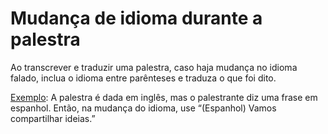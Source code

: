 # Mudança de idioma durante a palestra

Ao transcrever e traduzir uma palestra, caso haja mudança no idioma falado, inclua o idioma entre parênteses e traduza o que foi dito.

[Exemplo](http://translations.ted.org/wiki/How_to_use_sound_representation#Indicating_a_change_of_language): A palestra é dada em inglês, mas o palestrante diz uma frase em espanhol. Então, na mudança do idioma, use “(Espanhol) Vamos compartilhar ideias.”
